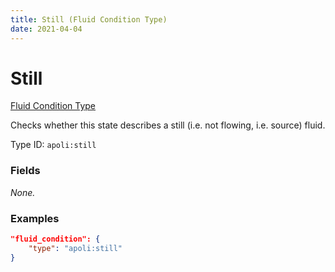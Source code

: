 ```yaml
---
title: Still (Fluid Condition Type)
date: 2021-04-04
---
```


# Still

[Fluid Condition Type](../fluid_condition_types.md)

Checks whether this state describes a still (i.e. not flowing, i.e. source) fluid.

Type ID: `apoli:still`


### Fields

_None._


### Examples

```json
"fluid_condition": {
    "type": "apoli:still"
}
```
